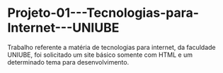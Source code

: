 # Projeto-01---Tecnologias-para-Internet---UNIUBE
Trabalho referente a matéria de tecnologias para internet, da faculdade UNIUBE, foi solicitado um site básico somente com HTML e um determinado tema para desenvolvimento.
